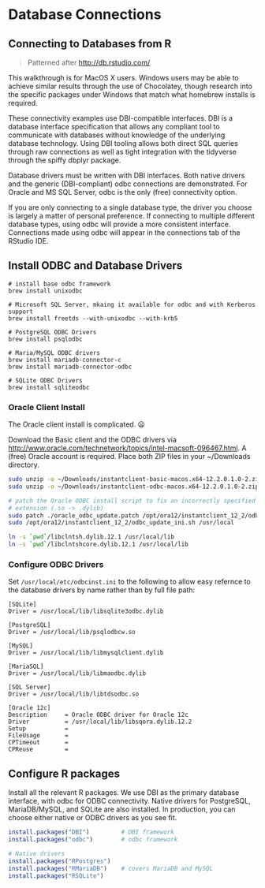 Database Connections
================

## Connecting to Databases from R

> Patterned after <http://db.rstudio.com/>

This walkthrough is for MacOS X users. Windows users may be able to
achieve similar results through the use of Chocolatey, though research
into the specific packages under Windows that match what homebrew
installs is required.

These connectivity examples use DBI-compatible interfaces. DBI is a
database interface specification that allows any compliant tool to
communicate with databases without knowledge of the underlying database
technology. Using DBI tooling allows both direct SQL queries through raw
connections as well as tight integration with the tidyverse through the
spiffy dbplyr package.

Database drivers must be written with DBI interfaces. Both native
drivers and the generic (DBI-compliant) odbc connections are
demonstrated. For Oracle and MS SQL Server, odbc is the only (free)
connectivity option.

If you are only connecting to a single database type, the driver you
choose is largely a matter of personal preference. If connecting to
multiple different database types, using odbc will provide a more
consistent interface. Connections made using odbc will appear in the
connections tab of the RStudio IDE.

## Install ODBC and Database Drivers

``` shell
# install base odbc framework
brew install unixodbc

# Microsoft SQL Server, mkaing it available for odbc and with Kerberos support
brew install freetds --with-unixodbc --with-krb5
  
# PostgreSQL ODBC Drivers
brew install psqlodbc

# Maria/MySQL ODBC drivers
brew install mariadb-connector-c
brew install mariadb-connector-odbc

# SQLite ODBC Drivers
brew install sqliteodbc
```

### Oracle Client Install

The Oracle client install is complicated. 😦

Download the Basic client and the ODBC drivers via  
<http://www.oracle.com/technetwork/topics/intel-macsoft-096467.html>. A
(free) Oracle account is required. Place both ZIP files in your
~/Downloads
directory.

``` bash
sudo unzip -o ~/Downloads/instantclient-basic-macos.x64-12.2.0.1.0-2.zip -d /opt/ora12
sudo unzip -o ~/Downloads/instantclient-odbc-macos.x64-12.2.0.1.0-2.zip -d /opt/ora12

# patch the Oracle ODBC install script to fix an incorrectly specified library
# extension (.so -> .dylib)
sudo patch ./oracle_odbc_update.patch /opt/ora12/instantclient_12_2/odbc_update_ini.sh > patch.diff
sudo /opt/ora12/instantclient_12_2/odbc_update_ini.sh /usr/local

ln -s `pwd`/libclntsh.dylib.12.1 /usr/local/lib
ln -s `pwd`/libclntshcore.dylib.12.1 /usr/local/lib
```

### Configure ODBC Drivers

Set `/usr/local/etc/odbcinst.ini` to the following to allow easy
refernce to the database drivers by name rather than by full file path:

    [SQLite]
    Driver = /usr/local/lib/libsqlite3odbc.dylib
    
    [PostgreSQL]
    Driver = /usr/local/lib/psqlodbcw.so
    
    [MySQL]
    Driver = /usr/local/lib/libmysqlclient.dylib
    
    [MariaSQL]
    Driver = /usr/local/lib/libmaodbc.dylib
    
    [SQL Server]
    Driver = /usr/local/lib/libtdsodbc.so
    
    [Oracle 12c]
    Description     = Oracle ODBC driver for Oracle 12c
    Driver          = /usr/local/lib/libsqora.dylib.12.2
    Setup           =
    FileUsage       =
    CPTimeout       =
    CPReuse         =

## Configure R packages

Install all the relevant R packages. We use DBI as the primary database
interface, with odbc for ODBC connectivity. Native drivers for
PostgreSQL, MariaDB/MySQL, and SQLite are also installed. In production,
you can choose either native or ODBC drivers as you see fit.

``` r
install.packages("DBI")         # DBI framework
install.packages("odbc")        # odbc framework

# Native drivers
install.packages("RPostgres")
install.packages("RMariaDB")    # covers MariaDB and MySQL
install.packages("RSQLite")
```
